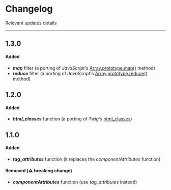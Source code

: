 # Changelog

Relevant updates details

---

## __1.3.0__
#### Added
- __*map*__ filter (a porting of *JavaScript*'s [Array.prototype.map()](https://developer.mozilla.org/en-US/docs/Web/JavaScript/Reference/Global_Objects/Array/map) method)
- __*reduce*__ filter (a porting of *JavaScript*'s [Array.prototype.reduce()](https://developer.mozilla.org/en-US/docs/Web/JavaScript/Reference/Global_Objects/Array/reduce) method)

## __1.2.0__
#### Added
- __*html_classes*__ function (a porting of *Twig*'s [html_classes](https://twig.symfony.com/doc/2.x/functions/html_classes.html))

## __1.1.0__
#### Added
- __*tag_attributes*__ function (it replaces the *componentAttributes* function)

#### Removed (⚠️ breaking change)
- __*componentAttributes*__ function (use *tag_attributes* instead)
